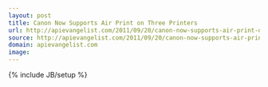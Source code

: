 ```yaml
---
layout: post
title: Canon Now Supports Air Print on Three Printers
url: http://apievangelist.com/2011/09/20/canon-now-supports-air-print-on-three-printers/
source: http://apievangelist.com/2011/09/20/canon-now-supports-air-print-on-three-printers/
domain: apievangelist.com
image: 
---
```

{% include JB/setup %}